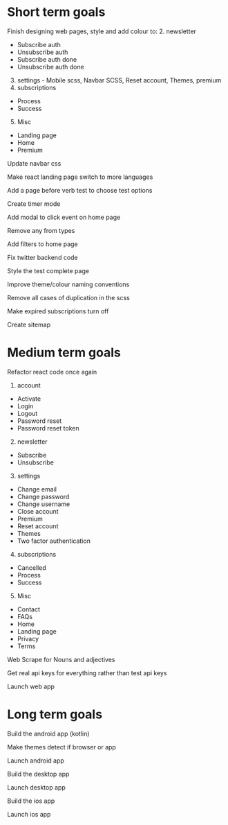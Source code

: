# Short term goals
Finish designing web pages, style and add colour to:
2. newsletter
* Subscribe auth
* Unsubscribe auth
* Subscribe auth done
* Unsubscribe auth done
3. settings - Mobile scss, Navbar SCSS, Reset account, Themes, premium
4. subscriptions
* Process
* Success
5. Misc
* Landing page
* Home
* Premium

Update navbar css

Make react landing page switch to more languages

Add a page before verb test to choose test options

Create timer mode

Add modal to click event on home page

Remove any from types

Add filters to home page

Fix twitter backend code

Style the test complete page

Improve theme/colour naming conventions

Remove all cases of duplication in the scss

Make expired subscriptions turn off

Create sitemap

# Medium term goals
Refactor react code once again
1. account
* Activate
* Login
* Logout
* Password reset
* Password reset token
2. newsletter
* Subscribe
* Unsubscribe
3. settings
* Change email
* Change password
* Change username
* Close account
* Premium
* Reset account
* Themes
* Two factor authentication
4. subscriptions
* Cancelled
* Process
* Success
5. Misc
* Contact
* FAQs
* Home
* Landing page
* Privacy
* Terms

Web Scrape for Nouns and adjectives

Get real api keys for everything rather than test api keys

Launch web app


# Long term goals
Build the android app (kotlin)

Make themes detect if browser or app

Launch android app

Build the desktop app

Launch desktop app

Build the ios app

Launch ios app